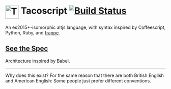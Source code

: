 <img alt="Tacoscript Icon" src="https://rawgit.com/forivall/tacoscript/master/doc/icon.svg" width="42px" align="top"> Tacoscript [![Build Status](https://travis-ci.org/forivall/tacoscript.svg?branch=master)](https://travis-ci.org/forivall/tacoscript)
==========

An es2015+-isomorphic altjs language, with syntax inspired by Coffeescript,
Python, Ruby, and [frappe](https://github.com/lydell/frappe).

<h2><a href="./doc/SPEC.md">See the Spec</a></h2>

Architecture inspired by Babel.

---

Why does this exist? For the same reason that there are both British English and
American English: Some people just prefer different conventions.
